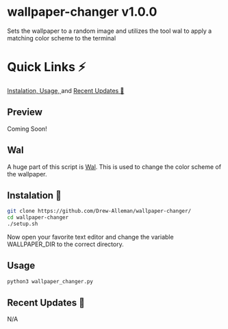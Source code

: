 # wallpaper-changer v1.0.0
Sets the wallpaper to a random image and utilizes the tool wal to apply a matching color scheme to the terminal

# Quick Links ⚡
 [Instalation, ](#instalation) [Usage, ](#usage) and [Recent Updates 🎉](#recent_updates)
## Preview
Coming Soon!

## Wal 
A huge part of this script is [Wal](https://github.com/dylanaraps/wal). This is used to change the color scheme of the wallpaper. 

<a name="instalation"></a>
## Instalation 🔨 
```bash
git clone https://github.com/Drew-Alleman/wallpaper-changer/
cd wallpaper-changer
./setup.sh
```
Now open your favorite text editor and change the variable WALLPAPER_DIR to the correct directory.

<a name="usage"></a>
## Usage 
```bash
python3 wallpaper_changer.py
```
<a name="recent_updates"></a>
## Recent Updates 🎉
N/A
